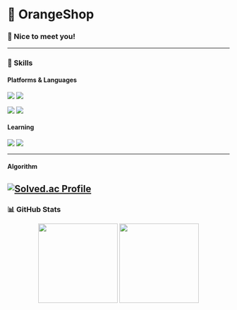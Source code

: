 # 🍊 OrangeShop

### 🤞 Nice to meet you!


---

### 💪 Skills

#### Platforms & Languages
<p>
  <img src="https://img.shields.io/badge/Android-3DDC84?style=flat-square&logo=Android&logoColor=white"/>
  <img src="https://img.shields.io/badge/iOS-000000?style=flat-square&logo=iOS&logoColor=white"/>
</p>
<p>
  <img src="https://img.shields.io/badge/Kotlin-0095D5?style=flat-square&logo=Kotlin&logoColor=white"/> 
  <img src="https://img.shields.io/badge/Swift-FA7343?style=flat-square&logo=Swift&logoColor=white"/>
</p>

#### Learning
<p>
  <img src="https://img.shields.io/badge/React-61DAFB?style=flat-square&logo=React&logoColor=black"/>
  <img src="https://img.shields.io/badge/ReactNative-61DAFB?style=flat-square&logo=React&logoColor=black"/>
</p>

---
#### Algorithm
[![Solved.ac Profile](http://mazassumnida.wtf/api/v2/generate_badge?boj=rhkeh123)](https://solved.ac/rhkeh123/)
---
### 📊 GitHub Stats
<p align="center">
  <img src="https://github-readme-stats.vercel.app/api?username=orangeshop&show_icons=true&theme=radical" height="180em"/>
  <img src="https://github-readme-stats-eight-theta.vercel.app/api/top-langs/?username=orangeshop&layout=compact&langs_count=8&theme=chartreuse-dark" height="180em"/>
</p>
